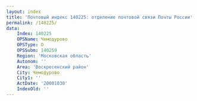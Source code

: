 ```yaml
---
layout: index
title: 'Почтовый индекс 140225: отделение почтовой связи Почты России'
permalink: /140225/
data:
    Index: 140225
    OPSName: Чемодурово
    OPSType: О
    OPSSubm: 140259
    Region: 'Московская область'
    Autonom: ''
    Area: 'Воскресенский район'
    City: Чемодурово
    City1: ''
    ActDate: '20001030'
    IndexOld: ''
---
```

